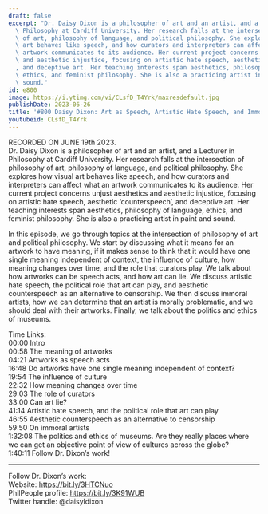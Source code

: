 ```yaml
---
draft: false
excerpt: "Dr. Daisy Dixon is a philosopher of art and an artist, and a Lecturer in\
  \ Philosophy at Cardiff University. Her research falls at the intersection of philosophy\
  \ of art, philosophy of language, and political philosophy. She explores how visual\
  \ art behaves like speech, and how curators and interpreters can affect what an\
  \ artwork communicates to its audience. Her current project concerns unjust aesthetics\
  \ and aesthetic injustice, focusing on artistic hate speech, aesthetic \u2018counterspeech\u2019\
  , and deceptive art. Her teaching interests span aesthetics, philosophy of language,\
  \ ethics, and feminist philosophy. She is also a practicing artist in paint and\
  \ sound."
id: e800
image: https://i.ytimg.com/vi/CLsfD_T4Yrk/maxresdefault.jpg
publishDate: 2023-06-26
title: '#800 Daisy Dixon: Art as Speech, Artistic Hate Speech, and Immoral Artists'
youtubeid: CLsfD_T4Yrk
---
```

RECORDED ON JUNE 19th 2023.  
Dr. Daisy Dixon is a philosopher of art and an artist, and a Lecturer in Philosophy at Cardiff University. Her research falls at the intersection of philosophy of art, philosophy of language, and political philosophy. She explores how visual art behaves like speech, and how curators and interpreters can affect what an artwork communicates to its audience. Her current project concerns unjust aesthetics and aesthetic injustice, focusing on artistic hate speech, aesthetic ‘counterspeech’, and deceptive art. Her teaching interests span aesthetics, philosophy of language, ethics, and feminist philosophy. She is also a practicing artist in paint and sound.

In this episode, we go through topics at the intersection of philosophy of art and political philosophy. We start by discussing what it means for an artwork to have meaning, if it makes sense to think that it would have one single meaning independent of context, the influence of culture, how meaning changes over time, and the role that curators play. We talk about how artworks can be speech acts, and how art can lie. We discuss artistic hate speech, the political role that art can play, and aesthetic counterspeech as an alternative to censorship. We then discuss immoral artists, how we can determine that an artist is morally problematic, and we should deal with their artworks. Finally, we talk about the politics and ethics of museums.

Time Links:  
00:00 Intro  
00:58  The meaning of artworks  
04:21  Artworks as speech acts  
16:48  Do artworks have one single meaning independent of context?  
19:54  The influence of culture  
22:32  How meaning changes over time  
29:03  The role of curators  
33:00  Can art lie?  
41:14  Artistic hate speech, and the political role that art can play  
46:55  Aesthetic counterspeech as an alternative to censorship  
59:50  On immoral artists  
1:32:08  The politics and ethics of museums. Are they really places where we can get an objective point of view of cultures across the globe?  
1:40:11  Follow Dr. Dixon’s work!

---

Follow Dr. Dixon’s work:  
Website: https://bit.ly/3HTCNuo  
PhilPeople profile: https://bit.ly/3K91WUB  
Twitter handle: @daisyldixon
